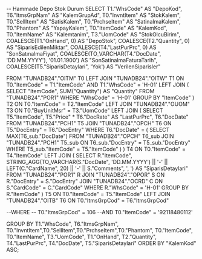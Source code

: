 -- Hammade Depo Stok Durum
SELECT 
    T1."WhsCode" AS "DepoKod",
    T6."ItmsGrpNam" AS "KalemGrupAd",
    T0."InvntItem" AS "StokKalem",
    T0."SellItem" AS "SatisKalem",
    T0."PrchseItem" AS "SatinalmaKalem",
    T0."Phantom" AS "YapayKalem",
    T0."ItemCode" AS "KalemKod",
    T0."ItemName" AS "Kalemtanim",
    T3."UomCode" AS "StokOlcuBirim",
    COALESCE(T1."OnHand", 0) AS "DepoStok",
    COALESCE(T2."Quantity", 0) AS "SiparisEdilenMiktar",
    COALESCE(T4."LastPurPrc", 0) AS "SonSatınalmaFiyat",
    COALESCE(TO_VARCHAR(T4."DocDate", 'DD.MM.YYYY'), '01.01.1900') AS "SonSatinalmaFaturaTarih",
    COALESCE(T5."SiparisDetaylari", 'Yok') AS "VerilenSiparisler"
    
FROM 
    "TUNADB24"."OITM" T0
    LEFT JOIN "TUNADB24"."OITW" T1 ON T0."ItemCode" = T1."ItemCode" AND T1."WhsCode" = 'H-01'
    LEFT JOIN (
        SELECT "ItemCode", SUM("Quantity") AS "Quantity"
        FROM "TUNADB24"."POR1"
        WHERE "WhsCode" = 'H-01'
        GROUP BY "ItemCode"
    ) T2 ON T0."ItemCode" = T2."ItemCode"
    LEFT JOIN "TUNADB24"."OUOM" T3 ON T0."BuyUnitMsr" = T3."UomCode"
    LEFT JOIN (
        SELECT 
            T5."ItemCode", 
            T5."Price" * T6."DocRate" AS "LastPurPrc",
            T6."DocDate"
        FROM "TUNADB24"."PCH1" T5
        JOIN "TUNADB24"."OPCH" T6 ON T5."DocEntry" = T6."DocEntry"
        WHERE T6."DocDate" = (
            SELECT MAX(T6_sub."DocDate")
            FROM "TUNADB24"."OPCH" T6_sub
            JOIN "TUNADB24"."PCH1" T5_sub ON T6_sub."DocEntry" = T5_sub."DocEntry"
            WHERE T5_sub."ItemCode" = T5."ItemCode"
        )
    ) T4 ON T0."ItemCode" = T4."ItemCode"
    LEFT JOIN (
        SELECT 
            R."ItemCode",
            STRING_AGG(TO_VARCHAR(S."DocDate", 'DD.MM.YYYY') || '-' || LEFT(C."CardName", 20) || '-' || S."Comments", ', ') AS "SiparisDetaylari"
        FROM 
            "TUNADB24"."POR1" R
        JOIN 
            "TUNADB24"."OPOR" S ON R."DocEntry" = S."DocEntry"
        JOIN 
            "TUNADB24"."OCRD" C ON S."CardCode" = C."CardCode"
        WHERE 
            R."WhsCode" = 'H-01'
        GROUP BY 
            R."ItemCode"
    ) T5 ON T0."ItemCode" = T5."ItemCode"
    LEFT JOIN "TUNADB24"."OITB" T6 ON T0."ItmsGrpCod" = T6."ItmsGrpCod"

--WHERE 
   -- T0."ItmsGrpCod" = 106 
    --AND T0."ItemCode" = '92118480112'

GROUP BY
    T1."WhsCode", T6."ItmsGrpNam", T0."InvntItem",T0."SellItem",T0."PrchseItem",T0."Phantom", T0."ItemCode", T0."ItemName", T3."UomCode", T1."OnHand", T2."Quantity", T4."LastPurPrc", T4."DocDate", T5."SiparisDetaylari"
ORDER BY "KalemKod" ASC;